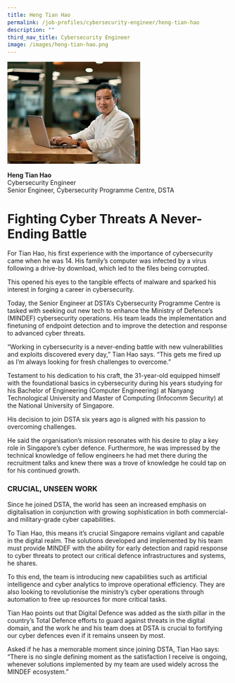 ```yaml
---
title: Heng Tian Hao
permalink: /job-profiles/cybersecurity-engineer/heng-tian-hao
description: ""
third_nav_title: Cybersecurity Engineer
image: /images/heng-tian-hao.png
---
```


<div style="width:60%;height:60%;"><img src="/images/heng-tian-hao-l.jpg" alt="Heng Tian Hao"></div>

**Heng Tian Hao**<br>
Cybersecurity Engineer<br>
Senior Engineer, Cybersecurity Programme Centre, DSTA

# Fighting Cyber Threats A Never-Ending Battle

<p>For Tian Hao, his first experience with the importance of cybersecurity came when he was 14. His family’s computer was infected by a virus following a drive-by download, which led to the files being corrupted. </p>

<p>This opened his eyes to the tangible effects of malware and sparked his interest in forging a career in cybersecurity. </p>

<p>Today, the Senior Engineer at DSTA’s Cybersecurity Programme Centre is tasked with seeking out new tech to enhance the Ministry of Defence’s (MINDEF) cybersecurity operations. His team leads the implementation and finetuning of endpoint detection and to improve the detection and response to advanced cyber threats.</p>

<p>“Working in cybersecurity is a never-ending battle with new vulnerabilities and exploits discovered every day,” Tian Hao says. “This gets me fired up as I’m always looking for fresh challenges to overcome.”</p>

<p>Testament to his dedication to his craft, the 31-year-old equipped himself with the foundational basics in cybersecurity during his years studying for his Bachelor of Engineering (Computer Engineering) at Nanyang Technological University and Master of Computing (Infocomm Security) at the National University of Singapore.</p>

<p>His decision to join DSTA six years ago is aligned with his passion to overcoming challenges. </p>

<p>He said the organisation’s mission resonates with his desire to play a key role in Singapore’s cyber defence. Furthermore, he was impressed by the technical knowledge of fellow engineers he had met there during the recruitment talks and knew there was a trove of knowledge he could tap on for his continued growth. 
</p>

### CRUCIAL, UNSEEN WORK

<p>Since he joined DSTA, the world has seen an increased emphasis on digitalisation in conjunction with growing sophistication in both commercial- and military-grade cyber capabilities.  </p>

<p>To Tian Hao, this means it’s crucial Singapore remains vigilant and capable in the digital realm. The solutions developed and implemented by his team must provide MINDEF with the ability for early detection and rapid response to cyber threats to protect our critical defence infrastructures and systems, he shares. </p> 

<p>To this end, the team is introducing new capabilities such as artificial intelligence and cyber analytics to improve operational efficiency. They are also looking to revolutionise the ministry’s cyber operations through automation to free up resources for more critical tasks. </p>

<p>Tian Hao points out that Digital Defence was added as the sixth pillar in the country’s Total Defence efforts to guard against threats in the digital domain, and the work he and his team does at DSTA is crucial to fortifying our cyber defences even if it remains unseen by most.  </p>

<p>Asked if he has a memorable moment since joining DSTA, Tian Hao says: “There is no single defining moment as the satisfaction I receive is ongoing, whenever solutions implemented by my team are used widely across the MINDEF ecosystem.” </p>
